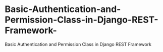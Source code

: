 # Basic-Authentication-and-Permission-Class-in-Django-REST-Framework-
Basic Authentication and Permission Class in Django REST Framework 
